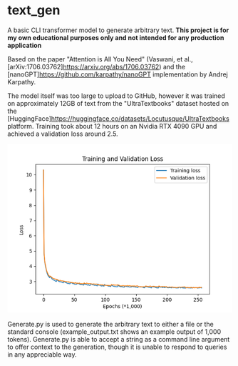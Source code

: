 # text_gen

A basic CLI transformer model to generate arbitrary text. 
**This project is for my own educational purposes only and not intended for any production application**

Based on the paper "Attention is All You Need" (Vaswani, et al., [arXiv:1706.03762]<https://arxiv.org/abs/1706.03762>) and the [nanoGPT]<https://github.com/karpathy/nanoGPT> implementation by Andrej Karpathy.

The model itself was too large to upload to GitHub, however it was trained on approximately 12GB of text from the "UltraTextbooks" dataset hosted on the [HuggingFace]<https://huggingface.co/datasets/Locutusque/UltraTextbooks> platform. Training took about 12 hours on an Nvidia RTX 4090 GPU and achieved a validation loss around 2.5.

![](https://github.com/bbehnkeSE/text_gen/blob/main/assets/train_val_loss.png)

Generate.py is used to generate the arbitrary text to either a file or the standard console (example_output.txt shows an example output of 1,000 tokens). Generate.py is able to accept a string as a command line argument to offer context to the generation, though it is unable to respond to queries in any appreciable way.